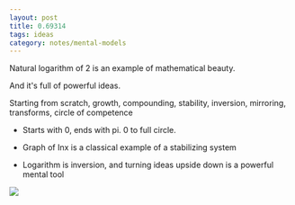 ```yaml
---
layout: post
title: 0.69314  
tags: ideas
category: notes/mental-models 
---
```


Natural logarithm of 2 is an example of mathematical beauty. 

And it's full of powerful ideas. 

Starting from scratch, growth, compounding, stability, inversion, mirroring, transforms, circle of competence  

* Starts with 0, ends with pi. 0 to full circle. 

* Graph of Inx is a classical example of a stabilizing system 
        
* Logarithm is inversion, and turning ideas upside down is a powerful mental tool 

![](https://www.google.com/url?sa=i&url=https%3A%2F%2Fwww.geogebra.org%2Fm%2Fazn5dkBe&psig=AOvVaw1b1E9CK1VoMRyYzvwMkEJy&ust=1604612915834000&source=images&cd=vfe&ved=0CAIQjRxqFwoTCKCy1pDv6ewCFQAAAAAdAAAAABAP)